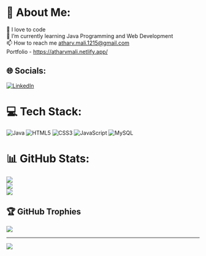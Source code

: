 # 💫 About Me:
🔭 I love to code<br>🌱 I’m currently learning Java Programming and Web Development<br>📫 How to reach me atharv.mali.1215@gmail.com
<br> Portfolio - https://atharvmali.netlify.app/


## 🌐 Socials:
[![LinkedIn](https://img.shields.io/badge/LinkedIn-%230077B5.svg?logo=linkedin&logoColor=white)](https://linkedin.com/in/linkedin.com/in/atharv-mali) 

# 💻 Tech Stack:
![Java](https://img.shields.io/badge/java-%23ED8B00.svg?style=flat&logo=openjdk&logoColor=white) ![HTML5](https://img.shields.io/badge/html5-%23E34F26.svg?style=flat&logo=html5&logoColor=white) ![CSS3](https://img.shields.io/badge/css3-%231572B6.svg?style=flat&logo=css3&logoColor=white) ![JavaScript](https://img.shields.io/badge/javascript-%23323330.svg?style=flat&logo=javascript&logoColor=%23F7DF1E) ![MySQL](https://img.shields.io/badge/mysql-4479A1.svg?style=flat&logo=mysql&logoColor=white)
# 📊 GitHub Stats:
![](https://github-readme-stats.vercel.app/api?username=atharvmali&theme=default&hide_border=false&include_all_commits=false&count_private=false)<br/>
![](https://github-readme-streak-stats.herokuapp.com/?user=atharvmali&theme=default&hide_border=false)<br/>
![](https://github-readme-stats.vercel.app/api/top-langs/?username=atharvmali&theme=default&hide_border=false&include_all_commits=false&count_private=false&layout=compact)

## 🏆 GitHub Trophies
![](https://github-profile-trophy.vercel.app/?username=atharvmali&theme=default&no-frame=false&no-bg=false&margin-w=4)

---
[![](https://visitcount.itsvg.in/api?id=atharvmali&icon=0&color=3)](https://visitcount.itsvg.in)

<!-- Proudly created with GPRM ( https://gprm.itsvg.in ) -->
